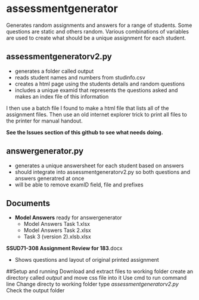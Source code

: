# assessmentgenerator
Generates random assignments and answers for a range of students. Some questions are static and others random.  Various combinations of variables are used to create what should be a unique assignment for each student.

## assessmentgeneratorv2.py
 - generates a folder called output
 - reads student names and numbers from studinfo.csv
 - creates a html page using the students details and random questions
 - includes a unique examid that represents the questions asked and makes an index file of this information

I then use a batch file I found to make a html file that lists all of the assignment files.  Then use an old internet explorer trick to print all files to the printer for manual handout.

**See the Issues section of this github to see what needs doing.**

## answergenerator.py
 - generates a unique answersheet for each student based on answers
 - should integrate into assessmentgeneratorv2.py so both questions and answers generatred at once
 - will be able to remove examID field, file and prefixes
 

## Documents
- **Model Answers** ready for answergenerator
  - Model Answers Task 1.xlsx
  - Model Answers Task 2.xlsx
  - Task 3 (version 2).xlsb.xlsx
  
**SSUD71-308 Assignment Review for 183**.docx
 - Shows questions and layout of original printed assignment

##Setup and running
Download and extract files to working folder
create an directory called _output_ and move css file into it
Use cmd to run command line
Change directy to working folder
type _assessmentgeneratorv2.py_
Check the output folder

